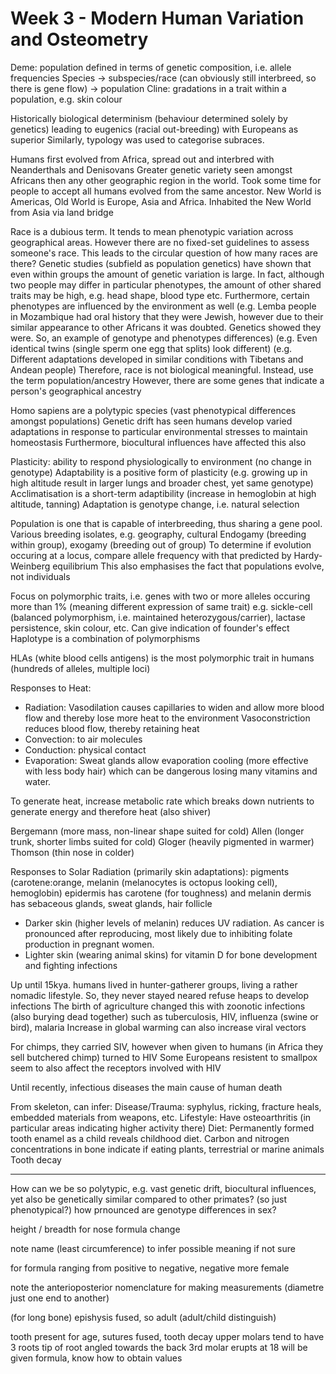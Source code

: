 <!-- SPDX-License-Identifier: zlib-acknowledgement -->
# Week 3 - Modern Human Variation and Osteometry
Deme: population defined in terms of genetic composition, i.e. allele frequencies
Species -> subspecies/race (can obviously still interbreed, so there is gene flow) -> population
Cline: gradations in a trait within a population, e.g. skin colour

Historically biological determinism (behaviour determined solely by genetics) 
leading to eugenics (racial out-breeding) with Europeans as superior
Similarly, typology was used to categorise subraces.

Humans first evolved from Africa, spread out and interbred with Neanderthals and Denisovans
Greater genetic variety seen amongst Africans then any other geographic region in the world.
Took some time for people to accept all humans evolved from the same ancestor.
New World is Americas, Old World is Europe, Asia and Africa.
Inhabited the New World from Asia via land bridge

Race is a dubious term. It tends to mean phenotypic variation across geographical areas.
However there are no fixed-set guidelines to assess someone's race.
This leads to the circular question of how many races are there?
Genetic studies (subfield as population genetics) have shown that even within groups 
the amount of genetic variation is large.
In fact, although two people may differ in particular phenotypes, the amount of other 
shared traits may be high, e.g. head shape, blood type etc.
Furthermore, certain phenotypes are influenced by the environment as well
(e.g. Lemba people in Mozambique had oral history that they were Jewish, 
however due to their similar appearance to other Africans it was doubted.
Genetics showed they were. So, an example of genotype and phenotypes differences)
(e.g. Even identical twins (single sperm one egg that splits) look different)
(e.g. Different adaptations developed in similar conditions with Tibetans and Andean people)
Therefore, race is not biological meaningful. Instead, use the term population/ancestry
However, there are some genes that indicate a person's geographical ancestry

Homo sapiens are a polytypic species (vast phenotypical differences amongst populations) 
Genetic drift has seen humans develop varied adaptations in response to particular 
environmental stresses to maintain homeostasis
Furthermore, biocultural influences have affected this also

Plasticity: ability to respond physiologically to environment (no change in genotype)
Adaptability is a positive form of plasticity
(e.g. growing up in high altitude result in larger lungs and broader chest, yet same genotype)
Acclimatisation is a short-term adaptibility (increase in hemoglobin at high altitude, tanning)
Adaptation is genotype change, i.e. natural selection

Population is one that is capable of interbreeding, thus sharing a gene pool.
Various breeding isolates, e.g. geography, cultural
Endogamy (breeding within group), exogamy (breeding out of group)
To determine if evolution occuring at a locus, compare allele frequency with that predicted 
by Hardy-Weinberg equilibrium 
This also emphasises the fact that populations evolve, not individuals

Focus on polymorphic traits, i.e. genes with two or more alleles occuring more than 1% (meaning different expression of same trait)
e.g. sickle-cell (balanced polymorphism, i.e. maintained heterozygous/carrier), lactase persistence, skin colour, etc.
Can give indication of founder's effect
Haplotype is a combination of polymorphisms

HLAs (white blood cells antigens) is the most polymorphic trait in humans 
(hundreds of alleles, multiple loci)

Responses to Heat:
* Radiation: Vasodilation causes capillaries to widen and allow more blood flow and 
             thereby lose more heat to the environment
             Vasoconstriction reduces blood flow, thereby retaining heat 
* Convection: to air molecules
* Conduction: physical contact
* Evaporation: Sweat glands allow evaporation cooling (more effective with less body hair) 
               which can be dangerous losing many vitamins and water.

To generate heat, increase metabolic rate which breaks down nutrients to generate energy 
and therefore heat (also shiver)

Bergemann (more mass, non-linear shape suited for cold)
Allen (longer trunk, shorter limbs suited for cold)
Gloger (heavily pigmented in warmer)
Thomson (thin nose in colder)

Responses to Solar Radiation (primarily skin adaptations):
pigments (carotene:orange, melanin (melanocytes is octopus looking cell), hemoglobin)
epidermis has carotene (for toughness) and melanin
dermis has sebaceous glands, sweat glands, hair follicle
* Darker skin (higher levels of melanin) reduces UV radiation. 
  As cancer is pronounced after reproducing, most likely due to inhibiting folate production in pregnant women.
* Lighter skin (wearing animal skins) for vitamin D for bone development and fighting infections 

Up until 15kya. humans lived in hunter-gatherer groups, living a rather nomadic lifestyle. 
So, they never stayed neared refuse heaps to develop infections
The birth of agriculture changed this with zoonotic infections (also burying dead together)
such as tuberculosis, HIV, influenza (swine or bird), malaria
Increase in global warming can also increase viral vectors

For chimps, they carried SIV, however when given to humans 
(in Africa they sell butchered chimp) turned to HIV 
Some Europeans resistent to smallpox seem to also affect the receptors involved with HIV

Until recently, infectious diseases the main cause of human death

From skeleton, can infer:
Disease/Trauma: syphylus, ricking, fracture heals, embedded materials from weapons, etc.
Lifestyle: Have osteoarthritis (in particular areas indicating higher activity there)
Diet: Permanently formed tooth enamel as a child reveals childhood diet. 
      Carbon and nitrogen concentrations in bone indicate if eating plants, terrestrial or marine animals
      Tooth decay

----------------------------------------
How can we be so polytypic, e.g. vast genetic drift, biocultural influences, yet also be genetically similar compared to other primates? (so just phenotypical?)
how prnounced are genotype differences in sex?

height / breadth for nose formula change

note name (least circumference) to infer possible meaning if not sure

for formula ranging from positive to negative, negative more female

note the anterioposterior nomenclature for making measurements (diametre just one end to another)

(for long bone) epishysis fused, so adult (adult/child distinguish)

tooth present for age, sutures fused, tooth decay
upper molars tend to have 3 roots
tip of root angled towards the back
3rd molar erupts at 18
will be given formula, know how to obtain values

